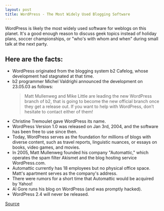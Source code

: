 ```yaml
---
layout: post
title: WordPress - The Most Widely Used Blogging Software
---
```


WordPress is likely the most widely used software for weblogs on this planet. It's a good enough reason to discuss geek topics instead of holiday plans, soccer championships, or "who's with whom and when" during small talk at the next party.

## Here are the facts:

*   WordPress originated from the blogging system b2 Cafelog, whose development had stagnated at that time.
*   b2 programmer Michel Valdrighi announced the development on 23.05.03 as follows:
    > Matt Mullenweg and Mike Little are leading the new WordPress branch of b2, that is going to become the new official branch once they get a release out. If you want to help with WordPress, don’t hesitate to contact either of them!
*   Christine Tremoulet gave WordPress its name.
*   WordPress Version 1.0 was released on Jan 3rd, 2004, and the software has been free to use since then.
*   Today, WordPress serves as the foundation for millions of blogs with diverse content, such as travel reports, linguistic nuances, or essays on books, video games, and movies.
*   In 2005, Matt Mullenweg founded his company "Automattic," which operates the spam filter Akismet and the blog hosting service WordPress.com.
*   Automattic currently has 18 employees but no physical office space. Matt's apartment serves as the company's address.
*   There were rumors for a short time that Automattic would be acquired by Yahoo!
*   Al Gore runs his blog on WordPress (and was promptly hacked).
*   WordPress 2.4 will never be released.

[Source](https://wetzlmayr.at/awasteofwords/wordpress-trivia "WordPress Trivia")

